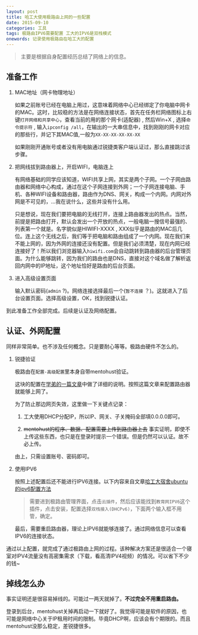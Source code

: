 ```yaml
---
layout: post
title: 哈工大使用极路由上网的一些配置
date: 2015-09-10
categories: 工具
tags: 极路由IPV6需要配置 工大的IPV6是双栈模式
onewords: 记录使用极路由在哈工大的配置
---
```

> 主要是根据自身配置经历总结了网络上的信息。

## 准备工作

1. MAC地址（网卡物理地址）

    如果之前账号已经在电脑上用过，这意味着网络中心已经绑定了你电脑中网卡的MAC。这时，比较稳的方法是在网络连接状态，首先在任务栏网络图标上右键`打开网络和共享中心`，查看当前的用的那个网卡(适配器) , 然后Win+X , 选择`命令提示符` , 输入`ipconfig /all`，在输出的一大串信息中，找到刚刚的网卡对应的那些行，并记下其MAC值,一般为`XX-XX-XX-XX-XX-XX`

    如果刚刚开通账号或者没有用电脑通过锐捷类客户端认证过，那么直接跳过该步骤。

2. 把网线拔到路由器上，开启WIFI，电脑连上

    有网络基础的同学应该知道，WIFI共享上网，其实是两个子网。一个子网由路由器和网络中心构成，通过在这个子网连接到外网；一个子网连接电脑、手机、各种WIFI设备和路由器，路由作为DNS、网关，构成一个内网。内网对外网是不可见的，...我在说什么，这些并没有什么用。

    只是想说，现在我们要把电脑的无线打开，连接上路由器发出的热点。当然，前提是把路由打开，默认会发出一个开放的热点，一般电脑一搜信号最强的、列表第一个就是。名字貌似是HIWIFI-XXXX , XXX似乎是路由的MAC后几位。连上这个无线之后，我们等于把电脑和路由组成了一个内网。现在我们来不能上网的，因为外网的连接还没有配置。但是我们必须清楚，现在内网已经连接好了！所以我们浏览器输入`hiwifi.com`会自动跳转到路由器的后台管理页面。为什么能够跳转，因为我们的路由也是DNS，直接对这个域名做了解析返回内网中的IP地址，这个地址恰好是路由的后台页面。

3. 进入高级设置页面

    输入默认密码(`admin` ?)。网络连接选择最后一个(`暂不连接` ？)。这就进入了后台设置页面。选择高级设置，OK，找到锐捷认证。

到此准备工作全部完成。后续是认证及网络配置。

## 认证、外网配置

同样非常简单。也不涉及任何概念。只是要耐心等等。极路由硬件不怎么的。

1. 锐捷验证

    极路由在`配置-高级配置`里本身自带mentohust验证。

    这块的配置在[学弟的一篇文章](http://life.rccoder.net/exe/846.html)中做了详细的说明。按照这篇文章来配置路由器就能够上网了。

    为了防止那边网页失效，这里做一下关键点记录：

    1. 工大使用DHCP分配IP，所以IP、网关、子关掩码全部填0.0.0.0即可。

    2. <del>mentohust的程序、数据、配置需要上传到路由器上去</del> 事实证明，即使不上传这些东西，也只是在登录时提示一个错误。但是仍然可以认证。故不必上传。

    由上，只需设置账号、密码即可。


2. 使用IPV6

    按照上述配置后还不能进行IPV6连接。以下内容来自文章[哈工大宿舍ubuntu的ipv6配置方法](http://yanshuo.name/cn/2014/12/ipv6/)
    
    > 需要进到极路由管理界面，点击`云插件`，然后应该能找到`教育网IPV6`这个插件，点击安装，配置选择`双栈接入(DHCPv6)`，下面两个输入框不用管，确定。
    
    最后，需要重启路由器，理论上IPV6就能够连接了。通过网络信息可以查看IPV6的连接状态。

通过以上配置，就完成了通过极路由上网的过程。该种解决方案还是很适合一个寝室对IPV4流量没有高密集需求（下载，看高清IPV4视频）的情况。可以省下不少的钱~

## 掉线怎么办

事实证明还是很容易掉线的。可能过一两天就掉了。**不过完全不用重启路由。**

登录到后台，mentohust关掉再启动一下就好了。我觉得可能是软件的原因，也可能是网络中心关于IP租用时间的限制。毕竟DHCP啊，应该会有个期限的。而且mentohust没那么稳定，差锐捷很多。
